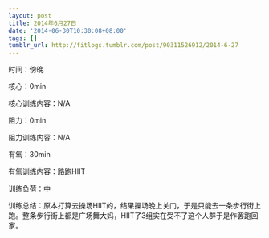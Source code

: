 ```yaml
---
layout: post
title: 2014年6月27日
date: '2014-06-30T10:30:08+08:00'
tags: []
tumblr_url: http://fitlogs.tumblr.com/post/90311526912/2014-6-27
---
```


时间：傍晚

核心：0min

核心训练内容：N/A

阻力：0min

阻力训练内容：N/A

有氧：30min

有氧训练内容：路跑HIIT

训练负荷：中

训练总结：原本打算去操场HIIT的，结果操场晚上关门，于是只能去一条步行街上跑。整条步行街上都是广场舞大妈，HIIT了3组实在受不了这个人群于是作罢跑回家。
